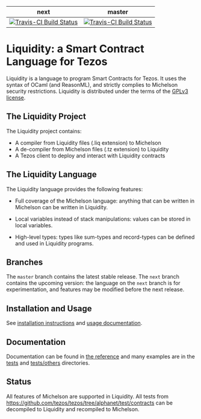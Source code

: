 next | master
------------ | -------------
[![Travis-CI Build Status](https://travis-ci.org/OCamlPro/liquidity.svg?branch=next)](https://travis-ci.org/OCamlPro/liquidity) | [![Travis-CI Build Status](https://travis-ci.org/OCamlPro/liquidity.svg?branch=master)](https://travis-ci.org/OCamlPro/liquidity) 


Liquidity: a Smart Contract Language for Tezos
==============================================

Liquidity is a language to program Smart Contracts for Tezos. It uses
the syntax of OCaml (and ReasonML), and strictly complies to Michelson
security restrictions. Liquidity is distributed under the terms of the
[GPLv3 license](LICENSE).

The Liquidity Project
---------------------

The Liquidity project contains:
* A compiler from Liquidity files (.liq extension) to Michelson
* A de-compiler from Michelson files (.tz extension) to Liquidity
* A Tezos client to deploy and interact with Liquidity contracts

The Liquidity Language
----------------------

The Liquidity language provides the following features:

* Full coverage of the Michelson language: anything that can be written in
  Michelson can be written in Liquidity.

* Local variables instead of stack manipulations: values can be stored
  in local variables.

* High-level types: types like sum-types and record-types can be defined
  and used in Liquidity programs.

Branches
--------

The `master` branch contains the latest stable release. The `next`
branch contains the upcoming version: the language on the `next`
branch is for experimentation, and features may be modified before the
next release.


Installation and Usage
----------------------

See [installation instructions](docs/sphinx/src/installation/index.rst) and
[usage documentation](docs/sphinx/src/usage/index.rst).

Documentation
-------------

Documentation can be found in [the reference](docs/sphinx/src/reference/liquidity.rst)
and many examples are in the [tests](tests/) and
[tests/others](tests/others/) directories.

Status
------

All features of Michelson are supported in Liquidity. All tests from
https://github.com/tezos/tezos/tree/alphanet/test/contracts can be
decompiled to Liquidity and recompiled to Michelson.

